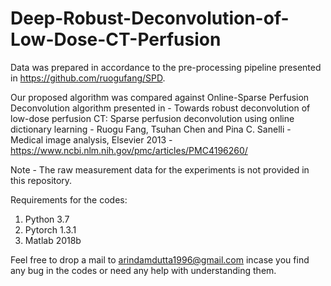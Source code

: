 # Deep-Robust-Deconvolution-of-Low-Dose-CT-Perfusion

Data was prepared in accordance to the pre-processing pipeline presented in https://github.com/ruogufang/SPD.

Our proposed algorithm was compared against Online-Sparse Perfusion Deconvolution algorithm presented in - Towards robust deconvolution of low-dose perfusion CT: Sparse perfusion deconvolution using online dictionary learning - 
Ruogu Fang, Tsuhan Chen and Pina C. Sanelli - Medical image analysis, Elsevier 2013 - https://www.ncbi.nlm.nih.gov/pmc/articles/PMC4196260/

Note - The raw measurement data for the experiments is not provided in this repository.

Requirements for the codes:

1. Python 3.7
2. Pytorch 1.3.1
3. Matlab 2018b

Feel free to drop a mail to arindamdutta1996@gmail.com incase you find any bug in the codes or need any help with understanding them. 
